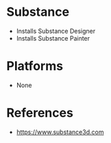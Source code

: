 # Substance

- Installs Substance Designer
- Installs Substance Painter

# Platforms

- None

# References

- https://www.substance3d.com
